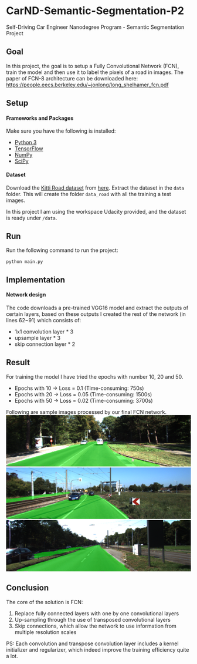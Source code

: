 # CarND-Semantic-Segmentation-P2
Self-Driving Car Engineer Nanodegree Program - Semantic Segmentation Project

## Goal 
In this project, the goal is to setup a Fully Convolutional Network (FCN), train the model and then use it to label the pixels of a road in images. The paper of FCN-8 architecture can be downloaded here: 
https://people.eecs.berkeley.edu/~jonlong/long_shelhamer_fcn.pdf 

## Setup
#### Frameworks and Packages
Make sure you have the following is installed:
 - [Python 3](https://www.python.org/)
 - [TensorFlow](https://www.tensorflow.org/)
 - [NumPy](http://www.numpy.org/)
 - [SciPy](https://www.scipy.org/)

#### Dataset
Download the [Kitti Road dataset](http://www.cvlibs.net/datasets/kitti/eval_road.php) from [here](http://www.cvlibs.net/download.php?file=data_road.zip).  Extract the dataset in the `data` folder.  This will create the folder `data_road` with all the training a test images.

In this project I am using the workspace Udacity provided, and the dataset is ready under `/data`.

## Run
Run the following command to run the project:
```
python main.py
```

## Implementation 
#### Network design 
The code downloads a pre-trained VGG16 model and extract the outputs of certain layers, based on these outputs I created the rest of the network (in lines 62~91) which consists of: 
* 1x1 convolution layer * 3
* upsample layer * 3 
* skip connection layer * 2   

## Result 
For training the model I have tried the epochs with number 10, 20 and 50. 
* Epochs with 10 -> Loss = 0.1   (Time-consuming: 750s)
* Epochs with 20 -> Loss = 0.05  (Time-consuming: 1500s)
* Epochs with 50 -> Loss = 0.02  (Time-consuming: 3700s)

Following are sample images processed by our final FCN network. 
<img src="examples/test1.png" width="600">   
<img src="examples/test2.png" width="600">   
<img src="examples/test3.png" width="600">   

## Conclusion 
The core of the solution is FCN: 
1. Replace fully connected layers with one by one convolutional layers
2. Up-sampling through the use of transposed convolutional layers
3. Skip connections, which allow the network to use information from multiple resolution scales

PS: Each convolution and transpose convolution layer includes a kernel initializer and regularizer, which indeed improve the training efficiency quite a lot. 
